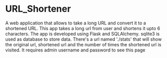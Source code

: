 # URL_Shortener
A web application that allows to take a long URL and convert it to a shortened URL. 
This app takes a long url from user and shortens it upto 6 characters.
The app is developed using Flask and SQLAlchemy. sqlite3 is used as database to store data.
There's a url named './stats' that will show the original url, shortened url and the number of times the shortened url is visited. It requires admin username and password to see this page

